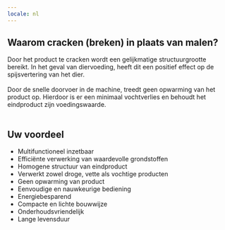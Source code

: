 ```yaml
---
locale: nl
---
```

## Waarom cracken (breken) in plaats van malen?
Door het product te cracken wordt een gelijkmatige structuurgrootte bereikt. In het geval van diervoeding, heeft dit een positief effect op de spijsvertering van het dier.<br/>
<br/>
Door de snelle doorvoer in de machine, treedt geen opwarming van het product op. Hierdoor is er een minimaal vochtverlies en behoudt het eindproduct zijn voedingswaarde.<br/>
<br/>

## Uw voordeel
* Multifunctioneel inzetbaar
* Efficiënte verwerking van waardevolle grondstoffen
* Homogene structuur van eindproduct
* Verwerkt zowel droge, vette als vochtige producten
* Geen opwarming van product
* Eenvoudige en nauwkeurige bediening
* Energiebesparend
* Compacte en lichte bouwwijze
* Onderhoudsvriendelijk
* Lange levensduur